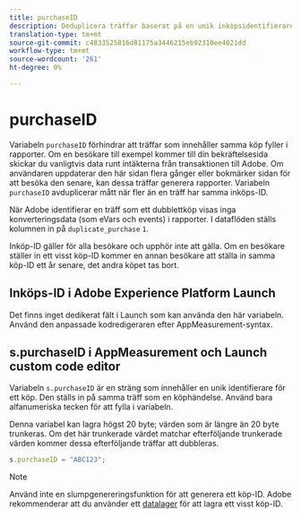 ```yaml
---
title: purchaseID
description: Deduplicera träffar baserat på en unik inköpsidentifierare.
translation-type: tm+mt
source-git-commit: c4833525816d81175a3446215eb92310ee4021dd
workflow-type: tm+mt
source-wordcount: '261'
ht-degree: 0%

---
```



# purchaseID

Variabeln `purchaseID` förhindrar att träffar som innehåller samma köp fyller i rapporter. Om en besökare till exempel kommer till din bekräftelsesida skickar du vanligtvis data runt intäkterna från transaktionen till Adobe. Om användaren uppdaterar den här sidan flera gånger eller bokmärker sidan för att besöka den senare, kan dessa träffar generera rapporter. Variabeln `purchaseID` avduplicerar mått när fler än en träff har samma inköps-ID.

När Adobe identifierar en träff som ett dubblettköp visas inga konverteringsdata (som eVars och events) i rapporter. I dataflöden ställs kolumnen in på `duplicate_purchase` `1`.

Inköp-ID gäller för alla besökare och upphör inte att gälla. Om en besökare ställer in ett visst köp-ID kommer en annan besökare att ställa in samma köp-ID ett år senare, det andra köpet tas bort.

## Inköps-ID i Adobe Experience Platform Launch

Det finns inget dedikerat fält i Launch som kan använda den här variabeln. Använd den anpassade kodredigeraren efter AppMeasurement-syntax.

## s.purchaseID i AppMeasurement och Launch custom code editor

Variabeln `s.purchaseID` är en sträng som innehåller en unik identifierare för ett köp. Den ställs in på samma träff som en köphändelse. Använd bara alfanumeriska tecken för att fylla i variabeln.

Denna variabel kan lagra högst 20 byte; värden som är längre än 20 byte trunkeras. Om det här trunkerade värdet matchar efterföljande trunkerade värden kommer dessa efterföljande träffar att dubbleras.

```js
s.purchaseID = "ABC123";
```

>[!NOTE]
>
>Använd inte en slumpgenereringsfunktion för att generera ett köp-ID. Adobe rekommenderar att du använder ett [datalager](../../prepare/data-layer.md) för att lagra ett visst köp-ID.
